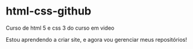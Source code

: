 # html-css-github
Curso de html 5 e css 3 do curso em video

Estou aprendendo a criar site, e agora vou gerenciar meus repositórios!

